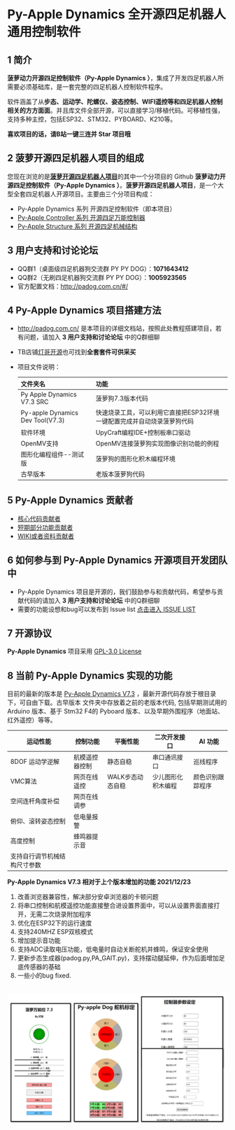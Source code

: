 # **Py-Apple Dynamics** 全开源四足机器人通用控制软件
## 1 简介

  **菠萝动力开源四足控制软件（Py-Apple Dynamics ）**，集成了开发四足机器人所需要必须基础库，是一套完整的四足机器人控制软件程序。

  软件涵盖了从**步态、运动学、陀螺仪、姿态控制、WIFI遥控等和四足机器人控制相关的方方面面**。并且库文件全部开源，可以直接学习/移植代码。可移植性强，支持多种主控，包括ESP32、STM32、PYBOARD、K210等。

  **喜欢项目的话，请B站一键三连并 Star 项目哦**

## 2 **菠萝开源四足机器人项目的组成**

  您现在浏览的是[**菠萝开源四足机器人项目**](https://github.com/ToanTech/py-apple-quadruped-robot)的其中一个分项目的 Github **菠萝动力开源四足控制软件（Py-Apple Dynamics ）**。**菠萝开源四足机器人项目**，是一个大型全套四足机器人开源项目。主要由三个分项目构成：

- Py-Apple Dynamics 系列 开源四足控制软件（即本项目）
- [Py-Apple Controller 系列 开源四足万能控制器](https://github.com/ToanTech/py-apple-controller)
- [Py-Apple Structure 系列 开源四足机械结构](https://github.com/ToanTech/py-apple-structure)

## 3 用户支持和讨论论坛

- QQ群1（桌面级四足机器狗交流群 PY PY DOG）：**1071643412**
- QQ群2（无刷四足机器狗交流群 PY PY DOG）：**1005923565**
- 官方配置文档：http://padog.com.cn/#/

## 4 Py-Apple Dynamics 项目搭建方法

- http://padog.com.cn/ 是本项目的详细文档站，按照此处教程搭建项目，若有问题，请加入 **3 用户支持和讨论论坛** 中的Q群细聊

- TB店铺[灯哥开源](https://shop564514875.taobao.com/)也可找到**全套套件可供采买**

- 项目文件说明：

  | 文件夹名                         | 功能                                                         |
  | -------------------------------- | ------------------------------------------------------------ |
  | Py Apple Dynamics V7.3 SRC       | 菠萝狗7.3版本代码                                            |
  | Py-apple Dynamics Dev Tool(V7.3) | 快速烧录工具，可以利用它直接把ESP32环境一键配置完成并自动烧录菠萝狗代码 |
  | 软件环境                         | UpyCraft编程IDE+控制板串口驱动                               |
  | OpenMV支持                       | OpenMV连接菠萝狗实现图像识别功能的例程                       |
  | 图形化编程组件--测试版           | 菠萝狗的图形化积木编程环境                                   |
  | 古早版本                         | 老版本菠萝狗代码                                             |
  


## 5 **Py-Apple Dynamics** 贡献者

- [核心代码贡献者](contributors_m.md)
- [短期部分功能贡献者](contributors_s.md)
- [WIKI或者资料贡献者](contributors_w.md)

## 6 如何参与到 Py-Apple Dynamics 开源项目开发团队中

-  Py-Apple Dynamics 项目是开源的，我们鼓励参与和贡献代码，希望参与贡献代码的请加入 **3 用户支持和讨论论坛** 中的Q群细聊
-  需要的功能设想和bug可以发布到 Issue list [点击进入 ISSUE LIST](https://github.com/ToanTech/py-apple-dynamics/issues)

## 7 开源协议

**Py-Apple Dynamics** 项目采用 [GPL-3.0 License](https://github.com/ToanTech/Inverted_Pendulum_DengFOC/blob/main/LICENSE)

## 8 当前 Py-Apple Dynamics 实现的功能

目前的最新的版本是  <u>Py-Apple Dynamics V7.3</u> ，最新开源代码存放于根目录下，可自由下载。古早版本 文件夹中存放着之前的老版本代码, 包括早期测试用的 Arduino 版本、基于 Stm32 F4的 Pyboard 版本、以及早期外围程序（地面站、红外遥控）等等。

| 运动性能                     | 控制功能       | 平衡性能         | 二次开发接口       | AI 功能          |
| ---------------------------- | -------------- | ---------------- | ------------------ | ---------------- |
| 8DOF 运动学逆解              | 航模遥控器控制 | 静态自稳         | 串口通讯接口       | 巡线程序         |
| VMC算法                      | 网页在线遥控   | WALK步态动态自稳 | 少儿图形化积木编程 | 颜色识别跟踪程序 |
| 空间连杆角度补偿             | 网页在线调参   |                  |                    |                  |
| 俯仰、滚转姿态控制           | 低电量报警     |                  |                    |                  |
| 高度控制                     | 蜂鸣器提示音   |                  |                    |                  |
| 支持自行调节机械结构尺寸参数 |                |                  |                    |                  |

**Py-Apple Dynamics V7.3 相对于上个版本增加的功能 2021/12/23**

1. 改善浏览器兼容性，解决部分安卓浏览器的卡顿问题
2. 将串口控制和航模遥控功能直接整合进设置界面中，可以从设置界面直接打开，无需二次烧录附加程序
3. 优化在ESP32下的运行速度
4. 支持240MHZ ESP双核模式
5. 增加提示音功能
6. 支持ADC读取电压功能，低电量时自动关断舵机并蜂鸣，保证安全使用
7. 更新步态生成器(padog.py,PA_GAIT.py)，支持摆动腿延伸，作为后面增加足底传感器的基础
8. 一些小的bug fixed.

​     ![image1](/pic/Ver73.png)